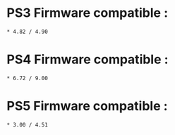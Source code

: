 # PS3 Firmware compatible :
    * 4.82 / 4.90

# PS4 Firmware compatible :
    * 6.72 / 9.00
    
# PS5 Firmware compatible :
    * 3.00 / 4.51

